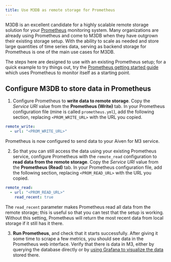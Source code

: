 ```yaml
---
title: Use M3DB as remote storage for Prometheus
---
```


M3DB is an excellent candidate for a highly scalable remote storage
solution for your [Prometheus](https://prometheus.io/) monitoring
system. Many organizations are already using Prometheus and come to M3DB
when they have outgrown their existing storage setup. With the ability
to scale as needed and store large quantities of time series data,
serving as backend storage for Prometheus is one of the main use cases
for M3DB.

The steps here are designed to use with an existing Prometheus setup;
for a quick example to try things out, try the [Prometheus getting
started
guide](https://prometheus.io/docs/prometheus/latest/getting_started/)
which uses Prometheus to monitor itself as a starting point.

## Configure M3DB to store data in Prometheus

1.  Configure Prometheus to **write data to remote storage**. Copy the
    *Service URI* value from the **Prometheus (Write)** tab. In your
    Prometheus configuration file (mine is called `prometheus.yml`), add
    the following section, replacing `<PROM_WRITE_URL>` with the URL you
    copied.

``` yaml
remote_write:
  - url: "<PROM_WRITE_URL>"
```

Prometheus is now configured to send data to your Aiven for M3 service.

2.  So that you can still access the data using your existing Prometheus
    service, configure Prometheus with the `remote_read` configuration
    to **read data from the remote storage**. Copy the *Service URI*
    value from the **Prometheus (Read)** tab. In your Prometheus
    configuration file, add the following section, replacing
    `<PROM_READ_URL>` with the URL you copied.

``` yaml
remote_read:
  - url: "<PROM_READ_URL>"
    read_recent: true
```

The `read_recent` parameter makes Prometheus read all data from the
remote storage; this is useful so that you can test that the setup is
working. Without this setting, Prometheus will return the most recent
data from local storage if it still has it there.

3.  **Run Prometheus**, and check that it starts successfully. After
    giving it some time to scrape a few metrics, you should see data in
    the Prometheus web interface. Verify that there is data in M3,
    either by querying the database directly or by
    [using Grafana to visualize the data](grafana) stored there.
